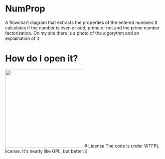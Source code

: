 # NumProp
A flowchart diagram that extracts the properties of the entered numbers
It calculates if the number is even or odd, prime or not and the prime number factorization.
On my site there is a photo of the algorythm and an explaination of it
# How do I open it?
<img src="https://raptor.martincarlisle.com/VELOC.gif width=100" alt="" width="250" height="250">
# License
The code is under WTFPL license. It's nearly like GPL, but better:))

